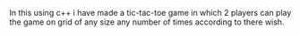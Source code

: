 In this using c++ i have made a tic-tac-toe game in which 2 players can play the game on grid of any size any number of times according to there wish.
